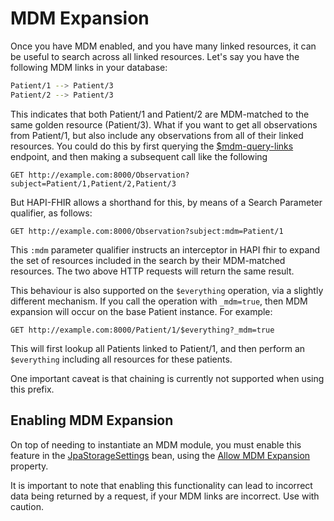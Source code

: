 # MDM Expansion

Once you have MDM enabled, and you have many linked resources, it can be useful to search across all linked resources. Let's say you have the following MDM links in your database:
```bash
Patient/1 --> Patient/3
Patient/2 --> Patient/3
```
This indicates that both Patient/1 and Patient/2 are MDM-matched to the same golden resource (Patient/3).
What if you want to get all observations from Patient/1, but also include any observations from all of their linked resources. You could do this by first querying the [$mdm-query-links](/docs/server_jpa_mdm/mdm_operations.html) endpoint, and then making a subsequent call like the following
```http request
GET http://example.com:8000/Observation?subject=Patient/1,Patient/2,Patient/3
```

But HAPI-FHIR allows a shorthand for this, by means of a Search Parameter qualifier, as follows: 
```http request
GET http://example.com:8000/Observation?subject:mdm=Patient/1
```

This `:mdm` parameter qualifier instructs an interceptor in HAPI fhir to expand the set of resources included in the search by their MDM-matched resources. The two above HTTP requests will return the same result. 

This behaviour is also supported on the `$everything` operation, via a slightly different mechanism. If you call the operation with `_mdm=true`, then MDM expansion will occur on the base Patient instance. For example: 

```http request
GET http://example.com:8000/Patient/1/$everything?_mdm=true
```

This will first lookup all Patients linked to Patient/1, and then  perform an `$everything` including all resources for these patients.

<div class="helpWarningCalloutBox">
One important caveat is that chaining is currently not supported when using this prefix.
</div>

## Enabling MDM Expansion

On top of needing to instantiate an MDM module, you must enable this feature in
the [JpaStorageSettings](/hapi-fhir/apidocs/hapi-fhir-storage/ca/uhn/fhir/jpa/api/config/StorageSettings.html) bean, using
the [Allow MDM Expansion](/hapi-fhir/apidocs/hapi-fhir-storage/ca/uhn/fhir/jpa/api/config/StorageSettings.html#setAllowMdmExpansion(boolean))
property.

<div class="helpWarningCalloutBox">
It is important to note that enabling this functionality can lead to incorrect data being returned by a request, if your MDM links are incorrect. Use with caution.
</div>

